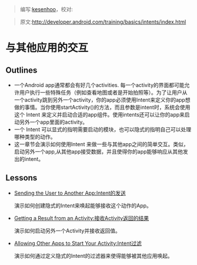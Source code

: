 > 编写:[kesenhoo](https://github.com/kesenhoo)，校对:

> 原文:<http://developer.android.com/training/basics/intents/index.html>

# 与其他应用的交互

## Outlines

* 一个Android app通常都会有好几个activities. 每一个activity的界面都可能允许用户执行一些特殊任务（例如查看地图或者是开始拍照等）。为了让用户从一个activity跳到另外一个activity，你的app必须使用Intent来定义你的app想做的事情。当你使用startActivity()的方法，而且参数是intent时，系统会使用这个 Intent 来定义并启动合适的app组件。使用intents还可以让你的app来启动另外一个app里面的activity。
* 一个 Intent 可以显式的指明需要启动的模块，也可以隐式的指明自己可以处理哪种类型的动作。
* 这一章节会演示如何使用Intent 来做一些与其他app之间的简单交互。类似，启动另外一个app,从其他app接受数据，并且使得你的app能够响应从其他发出的intent。

## Lessons
* [Sending the User to Another App:Intent的发送](sending.html)

  演示如何创建隐式的Intent来唤起能够接收这个动作的App。
* [Getting a Result from an Activity:接收Activity返回的结果](result.html)

  演示如何启动另外一个Activity并接收返回值。

* [Allowing Other Apps to Start Your Activity:Intent过滤](filters.html)

  演示如何通过定义隐式的Intent的过滤器来使得能够被其他应用唤起。
